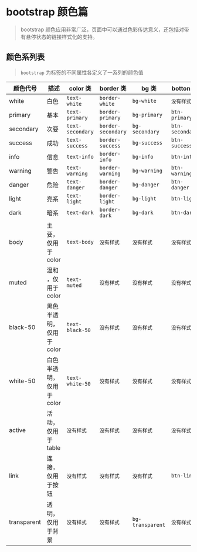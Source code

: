 # bootstrap 颜色篇

> bootstrap 颜色应用非常广泛，页面中可以通过色彩传达意义，还包括对带有悬停状态的链接样式化的支持。

## 颜色系列表

> `bootstrap` 为标签的不同属性各定义了一系列的颜色值

| 颜色代号    | 描述                     | color 类         | border 类          | bg 类            | botton 类       | table 类          |
| ----------- | ------------------------ | ---------------- | ------------------ | ---------------- | --------------- | ----------------- |
| white       | 白色                     | `text-white`     | `border-white`     | `bg-white`       | `没有样式`      | `没有样式`        |
| primary     | 基本                     | `text-primary`   | `border-primary`   | `bg-primary`     | `btn-primary`   | `table-primary`   |
| secondary   | 次要                     | `text-secondary` | `border-secondary` | `bg-secondary`   | `btn-secondary` | `table-secondary` |
| success     | 成功                     | `text-success`   | `border-success`   | `bg-success`     | `btn-success`   | `table-success`   |
| info        | 信息                     | `text-info`      | `border-info`      | `bg-info`        | `btn-info`      | `table-info`      |
| warning     | 警告                     | `text-warning`   | `border-warning`   | `bg-warning`     | `btn-warning`   | `table-warning`   |
| danger      | 危险                     | `text-danger`    | `border-danger`    | `bg-danger`      | `btn-danger`    | `table-danger`    |
| light       | 亮系                     | `text-light`     | `border-light`     | `bg-light`       | `btn-light`     | `table-light`     |
| dark        | 暗系                     | `text-dark`      | `border-dark`      | `bg-dark`        | `btn-dark`      | `table-dark`      |
| body        | 主要，仅用于 color       | `text-body`      | `没有样式`         | `没有样式`       | `没有样式`      | `没有样式`        |
| muted       | 温和 ，仅用于 color      | `text-muted`     | `没有样式`         | `没有样式`       | `没有样式`      | `没有样式`        |
| black-50    | 黑色半透明，仅用于 color | `text-black-50`  | `没有样式`         | `没有样式`       | `没有样式`      | `没有样式`        |
| white-50    | 白色半透明，仅用于 color | `text-white-50`  | `没有样式`         | `没有样式`       | `没有样式`      | `没有样式`        |
| active      | 活动，仅用于 table       | `没有样式`       | `没有样式`         | `没有样式`       | `没有样式`      | `table-active`    |
| link        | 连接，仅用于按钮         | `没有样式`       | `没有样式`         | `没有样式`       | `btn-link`      | `没有样式`        |
| transparent | 透明，仅用于背景         | `没有样式`       | `没有样式`         | `bg-transparent` | `没有样式`      | `没有样式`        |
